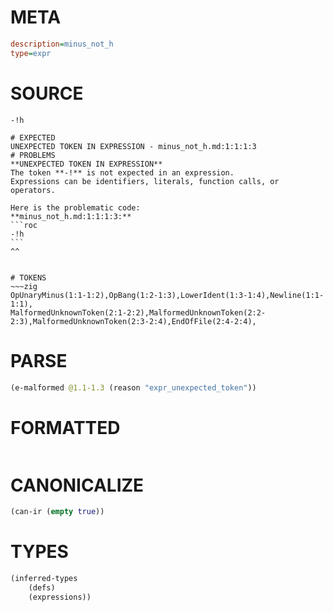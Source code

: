 # META
~~~ini
description=minus_not_h
type=expr
~~~
# SOURCE
~~~roc
-!h
~~~
~~~
# EXPECTED
UNEXPECTED TOKEN IN EXPRESSION - minus_not_h.md:1:1:1:3
# PROBLEMS
**UNEXPECTED TOKEN IN EXPRESSION**
The token **-!** is not expected in an expression.
Expressions can be identifiers, literals, function calls, or operators.

Here is the problematic code:
**minus_not_h.md:1:1:1:3:**
```roc
-!h
```
^^


# TOKENS
~~~zig
OpUnaryMinus(1:1-1:2),OpBang(1:2-1:3),LowerIdent(1:3-1:4),Newline(1:1-1:1),
MalformedUnknownToken(2:1-2:2),MalformedUnknownToken(2:2-2:3),MalformedUnknownToken(2:3-2:4),EndOfFile(2:4-2:4),
~~~
# PARSE
~~~clojure
(e-malformed @1.1-1.3 (reason "expr_unexpected_token"))
~~~
# FORMATTED
~~~roc

~~~
# CANONICALIZE
~~~clojure
(can-ir (empty true))
~~~
# TYPES
~~~clojure
(inferred-types
	(defs)
	(expressions))
~~~
